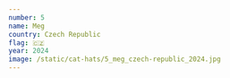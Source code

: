 ```yaml
---
number: 5
name: Meg
country: Czech Republic
flag: 🇨🇿
year: 2024
image: /static/cat-hats/5_meg_czech-republic_2024.jpg
---
```

